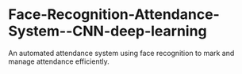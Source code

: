# Face-Recognition-Attendance-System--CNN-deep-learning
An automated attendance system using face recognition to mark and manage attendance efficiently.
